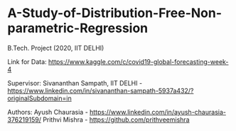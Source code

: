 # A-Study-of-Distribution-Free-Non-parametric-Regression
B.Tech. Project (2020, IIT DELHI)


Link for Data: https://www.kaggle.com/c/covid19-global-forecasting-week-4

Supervisor: Sivananthan Sampath, IIT DELHI - https://www.linkedin.com/in/sivananthan-sampath-5937a432/?originalSubdomain=in

Authors: 
Ayush Chaurasia - https://www.linkedin.com/in/ayush-chaurasia-376219159/
Prithvi Mishra - https://github.com/prithveemishra

